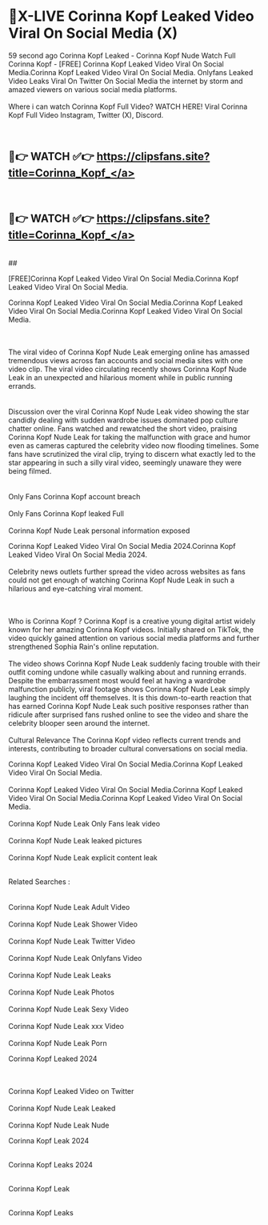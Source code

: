 # 🔴X-LIVE Corinna Kopf  Leaked Video Viral On Social Media (X)<br>


59 second ago Corinna Kopf  Leaked  - Corinna Kopf  Nude  Watch Full Corinna Kopf  - [FREE] Corinna Kopf  Leaked Video Viral On Social Media.Corinna Kopf  Leaked Video Viral On Social Media.   Onlyfans Leaked Video Leaks Viral On Twitter On Social Media the internet by storm and amazed viewers on various social media platforms. <br><br>
Where i can watch Corinna Kopf  Full Video? WATCH HERE! Viral Corinna Kopf  Full Video Instagram, Twitter (X), Discord. <br>


 <br>

##  🔴👉 WATCH ✅👉  <a href="https://clipsfans.site?title=Corinna_Kopf_&ref=git">https://clipsfans.site?title=Corinna_Kopf_</a> <br>
  <br>

##  🔴👉 WATCH ✅👉  <a href="https://clipsfans.site?title=Corinna_Kopf_&ref=git">https://clipsfans.site?title=Corinna_Kopf_</a> <br>
  <br>
  ##



[FREE]Corinna Kopf  Leaked Video Viral On Social Media.Corinna Kopf  Leaked Video Viral On Social Media. <br>

Corinna Kopf  Leaked Video Viral On Social Media.Corinna Kopf  Leaked Video Viral On Social Media.Corinna Kopf  Leaked Video Viral On Social Media. <br>


  <br>

  <br>
The viral video of Corinna Kopf  Nude Leak emerging online has amassed tremendous views across fan accounts and social media sites with one video clip. The viral video circulating recently shows Corinna Kopf  Nude Leak in an unexpected and hilarious moment while in public running errands.<br>
<br>


<br>
Discussion over the viral Corinna Kopf  Nude Leak video showing the star candidly dealing with sudden wardrobe issues dominated pop culture chatter online. Fans watched and rewatched the short video, praising Corinna Kopf  Nude Leak for taking the malfunction with grace and humor even as cameras captured the celebrity video now flooding timelines. Some fans have scrutinized the viral clip, trying to discern what exactly led to the star appearing in such a silly viral video, seemingly unaware they were being filmed.<br>
<br>
<br> 
Only Fans Corinna Kopf  account breach<br>
<br>
Only Fans Corinna Kopf  leaked Full <br>
<br>
Corinna Kopf  Nude Leak personal information exposed<br>

Corinna Kopf  Leaked Video Viral On Social Media 2024.Corinna Kopf  Leaked Video Viral On Social Media 2024. <br>
<br>
Celebrity news outlets further spread the video across websites as fans could not get enough of watching Corinna Kopf  Nude Leak in such a hilarious and eye-catching viral moment.<br>
<br>

<br>
Who is Corinna Kopf ? Corinna Kopf  is a creative young digital artist widely known for her amazing Corinna Kopf  videos. Initially shared on TikTok, the video quickly gained attention on various social media platforms and further strengthened Sophia Rain's online reputation.<br>
<br>
The video shows Corinna Kopf  Nude Leak suddenly facing trouble with their outfit coming undone while casually walking about and running errands. Despite the embarrassment most would feel at having a wardrobe malfunction publicly, viral footage shows Corinna Kopf  Nude Leak simply laughing the incident off themselves. It is this down-to-earth reaction that has earned Corinna Kopf  Nude Leak such positive responses rather than ridicule after surprised fans rushed online to see the video and share the celebrity blooper seen around the internet.<br>
<br>
Cultural Relevance The Corinna Kopf  video reflects current trends and interests, contributing to broader cultural conversations on social media.<br>

Corinna Kopf  Leaked Video Viral On Social Media.Corinna Kopf  Leaked Video Viral On Social Media.<br>
<br>
Corinna Kopf  Leaked Video Viral On Social Media.Corinna Kopf  Leaked Video Viral On Social Media.Corinna Kopf  Leaked Video Viral On Social Media.<br>
<br>
Corinna Kopf  Nude Leak Only Fans leak video<br>
<br>
Corinna Kopf  Nude Leak leaked pictures<br>
<br>
Corinna Kopf  Nude Leak explicit content leak<br>


<br>
Related Searches :<br>
<br>

<br>
Corinna Kopf  Nude Leak Adult Video<br>
<br>
Corinna Kopf  Nude Leak Shower Video<br>
<br>
Corinna Kopf  Nude Leak Twitter Video<br>
<br>
Corinna Kopf  Nude Leak Onlyfans Video<br>
<br>
Corinna Kopf  Nude Leak Leaks<br>
<br>
Corinna Kopf  Nude Leak Photos<br>

<br>
Corinna Kopf  Nude Leak Sexy Video<br>
<br>
Corinna Kopf  Nude Leak xxx Video<br>
<br>
Corinna Kopf  Nude Leak Porn<br>

Corinna Kopf   Leaked 2024 <br> <br>
<br>

Corinna Kopf  Leaked Video on Twitter <br>
<br>
Corinna Kopf  Nude Leak Leaked<br>
<br>
Corinna Kopf  Nude Leak Nude<br>


Corinna Kopf   Leak 2024 <br> <br>



Corinna Kopf   Leaks 2024 <br> <br>



 
Corinna Kopf   Leak<br> <br>



Corinna Kopf   Leaks<br> <br>





</p>




 



</p>










